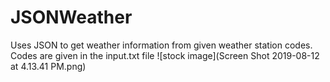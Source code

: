 # JSONWeather
Uses JSON to get weather information from given weather station codes.
Codes are given in the input.txt file
![stock image](Screen Shot 2019-08-12 at 4.13.41 PM.png)

